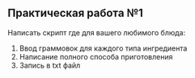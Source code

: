Практическая работа №1
----------------------
Написать скрипт где для вашего любимого блюда:
1) Ввод граммовок для каждого типа ингредиента
2) Написание полного способа приготовления
3) Запись в txt файл
